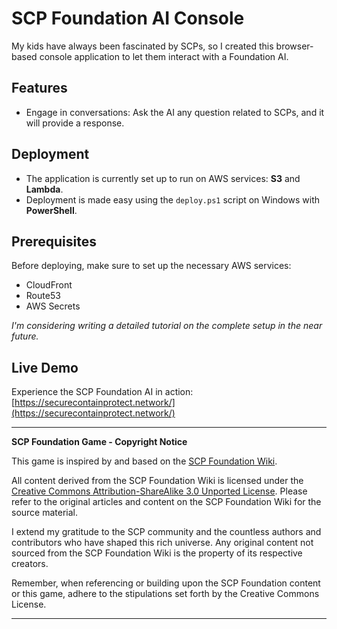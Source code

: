 # SCP Foundation AI Console

My kids have always been fascinated by SCPs, so I created this browser-based console application to let them interact with a Foundation AI.

## Features

- Engage in conversations: Ask the AI any question related to SCPs, and it will provide a response.
  
## Deployment

- The application is currently set up to run on AWS services: **S3** and **Lambda**.
- Deployment is made easy using the `deploy.ps1` script on Windows with **PowerShell**.
  
## Prerequisites

Before deploying, make sure to set up the necessary AWS services:

- CloudFront
- Route53
- AWS Secrets
  
_I'm considering writing a detailed tutorial on the complete setup in the near future._

## Live Demo

Experience the SCP Foundation AI in action: [https://securecontainprotect.network/](https://securecontainprotect.network/)


---

**SCP Foundation Game - Copyright Notice**

This game is inspired by and based on the [SCP Foundation Wiki](http://www.scpwiki.com/).

All content derived from the SCP Foundation Wiki is licensed under the [Creative Commons Attribution-ShareAlike 3.0 Unported License](https://creativecommons.org/licenses/by-sa/3.0/). Please refer to the original articles and content on the SCP Foundation Wiki for the source material.

I extend my gratitude to the SCP community and the countless authors and contributors who have shaped this rich universe. Any original content not sourced from the SCP Foundation Wiki is the property of its respective creators. 

Remember, when referencing or building upon the SCP Foundation content or this game, adhere to the stipulations set forth by the Creative Commons License.

---
